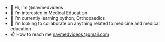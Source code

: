 - 👋 Hi, I’m @navmedvideos
- 👀 I’m interested in Medical Education
- 🌱 I’m currently learning python, Orthopaedics
- 💞️ I’m looking to collaborate on anything related to medicine and medical education 
- 📫 How to reach me navmedvideos@gmail.com

<!---
navmedvideos/navmedvideos is a ✨ special ✨ repository because its `README.md` (this file) appears on your GitHub profile.
You can click the Preview link to take a look at your changes.
--->
